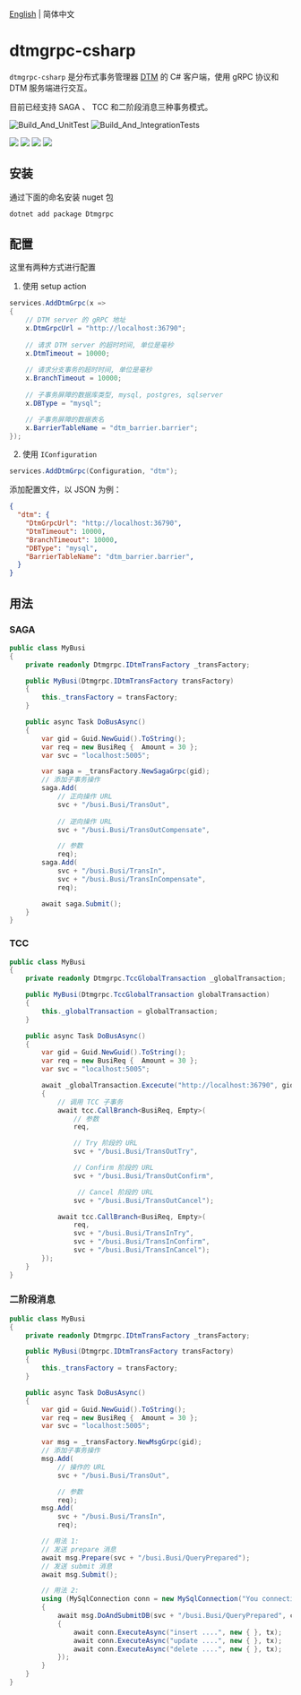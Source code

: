 [English](./README.md) | 简体中文

# dtmgrpc-csharp

`dtmgrpc-csharp` 是分布式事务管理器 [DTM](https://github.com/dtm-labs/dtm) 的 C# 客户端，使用 gRPC 协议和 DTM 服务端进行交互。 

目前已经支持 SAGA 、 TCC 和二阶段消息三种事务模式。

![Build_And_UnitTest](https://github.com/catcherwong/dtmgrpc-csharp/actions/workflows/build_and_ut.yml/badge.svg) ![Build_And_IntegrationTests](https://github.com/catcherwong/dtmgrpc-csharp/actions/workflows/build_and_it.yml/badge.svg)

![](https://img.shields.io/nuget/v/Dtmgrpc.svg)  ![](https://img.shields.io/nuget/vpre/Dtmgrpc.svg) ![](https://img.shields.io/nuget/dt/Dtmgrpc) ![](https://img.shields.io/github/license/catcherwong/dtmgrpc-csharp)

## 安装

通过下面的命名安装 nuget 包

```sh
dotnet add package Dtmgrpc
```

## 配置

这里有两种方式进行配置

1. 使用 setup action

```cs
services.AddDtmGrpc(x =>
{
    // DTM server 的 gRPC 地址
    x.DtmGrpcUrl = "http://localhost:36790";
    
    // 请求 DTM server 的超时时间, 单位是毫秒
    x.DtmTimeout = 10000; 
    
    // 请求分支事务的超时时间, 单位是毫秒
    x.BranchTimeout = 10000;
    
    // 子事务屏障的数据库类型, mysql, postgres, sqlserver
    x.DBType = "mysql";

    // 子事务屏障的数据表名
    x.BarrierTableName = "dtm_barrier.barrier";
});
```

2. 使用 `IConfiguration`

```cs
services.AddDtmGrpc(Configuration, "dtm");
```

添加配置文件，以 JSON 为例： 

```JSON
{
  "dtm": {
    "DtmGrpcUrl": "http://localhost:36790",
    "DtmTimeout": 10000,
    "BranchTimeout": 10000,
    "DBType": "mysql",
    "BarrierTableName": "dtm_barrier.barrier",
  }
}
```

## 用法

### SAGA

```cs
public class MyBusi
{ 
    private readonly Dtmgrpc.IDtmTransFactory _transFactory;

    public MyBusi(Dtmgrpc.IDtmTransFactory transFactory)
    {
        this._transFactory = transFactory;
    }

    public async Task DoBusAsync()
    {
        var gid = Guid.NewGuid().ToString();
        var req = new BusiReq {  Amount = 30 };
        var svc = "localhost:5005";

        var saga = _transFactory.NewSagaGrpc(gid);
        // 添加子事务操作
        saga.Add(
            // 正向操作 URL
            svc + "/busi.Busi/TransOut",
            
            // 逆向操作 URL
            svc + "/busi.Busi/TransOutCompensate",

            // 参数
            req);
        saga.Add(
            svc + "/busi.Busi/TransIn",
            svc + "/busi.Busi/TransInCompensate",
            req);

        await saga.Submit();
    }
}
```

### TCC

```cs
public class MyBusi
{ 
    private readonly Dtmgrpc.TccGlobalTransaction _globalTransaction;

    public MyBusi(Dtmgrpc.TccGlobalTransaction globalTransaction)
    {
        this._globalTransaction = globalTransaction;
    }

    public async Task DoBusAsync()
    {
        var gid = Guid.NewGuid().ToString();
        var req = new BusiReq {  Amount = 30 };
        var svc = "localhost:5005";

        await _globalTransaction.Excecute("http://localhost:36790", gid, async tcc =>
        {
            // 调用 TCC 子事务
            await tcc.CallBranch<BusiReq, Empty>(
                // 参数
                req,

                // Try 阶段的 URL
                svc + "/busi.Busi/TransOutTry",

                // Confirm 阶段的 URL 
                svc + "/busi.Busi/TransOutConfirm",

                 // Cancel 阶段的 URL
                svc + "/busi.Busi/TransOutCancel");

            await tcc.CallBranch<BusiReq, Empty>(
                req,
                svc + "/busi.Busi/TransInTry",
                svc + "/busi.Busi/TransInConfirm",
                svc + "/busi.Busi/TransInCancel");
        });
    }
}
```


### 二阶段消息

```cs
public class MyBusi
{ 
    private readonly Dtmgrpc.IDtmTransFactory _transFactory;

    public MyBusi(Dtmgrpc.IDtmTransFactory transFactory)
    {
        this._transFactory = transFactory;
    }

    public async Task DoBusAsync()
    {
        var gid = Guid.NewGuid().ToString();
        var req = new BusiReq {  Amount = 30 };
        var svc = "localhost:5005";

        var msg = _transFactory.NewMsgGrpc(gid);
        // 添加子事务操作
        msg.Add(
            // 操作的 URL
            svc + "/busi.Busi/TransOut",

            // 参数
            req);
        msg.Add(
            svc + "/busi.Busi/TransIn",
            req);

        // 用法 1:
        // 发送 prepare 消息
        await msg.Prepare(svc + "/busi.Busi/QueryPrepared");
        // 发送 submit 消息
        await msg.Submit();

        // 用法 2:
        using (MySqlConnection conn = new MySqlConnection("You connection string ...."))
        {
            await msg.DoAndSubmitDB(svc + "/busi.Busi/QueryPrepared", conn, async tx => 
            {
                await conn.ExecuteAsync("insert ....", new { }, tx);
                await conn.ExecuteAsync("update ....", new { }, tx);
                await conn.ExecuteAsync("delete ....", new { }, tx);
            });
        }
    }
}
```